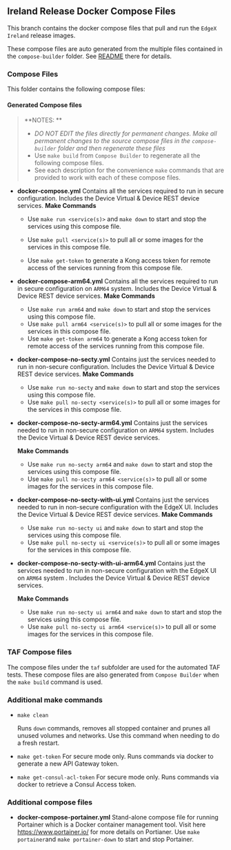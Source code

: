 ## Ireland Release Docker Compose Files
This branch contains the docker compose files that pull and run the `EdgeX Ireland` release images.

These compose files are auto generated from the multiple files contained in the `compose-builder` folder. See [README](https://github.com/edgexfoundry/edgex-compose/tree/ireland/compose-builder#readme) there for details.

### Compose Files

This folder contains the following compose files:

#### Generated Compose files

> **NOTES: **
>
> - *DO NOT EDIT the files directly for permanent changes. Make all permanent changes to the source compose files in the `compose-builder` folder and then regenerate these files*
> - Use `make build` from `Compose Builder` to regenerate all the following compose files.
> - See each description for the convenience `make` commands that are provided to work with each of these compose files.

- **docker-compose.yml**
    Contains all the services required to run in secure configuration. Includes the Device Virtual & Device REST device services.
    **Make Commands** 
    
     - Use `make run <service(s)>` and `make down` to start and stop the services using this compose file.
    
     - Use `make pull <service(s)>` to pull all or some images for the services in this compose file.
    
     - Use `make get-token` to generate a Kong access token for remote access of the services running from this compose file.
    
- **docker-compose-arm64.yml**
    Contains all the services required to run in secure configuration on `ARM64` system.  Includes the Device Virtual & Device REST device services.
    **Make Commands** 
    
     - Use `make run arm64` and `make down` to start and stop the services using this compose file.
     - Use `make pull arm64 <service(s)>` to pull all or some images for the services in this compose file.
     - Use `make get-token arm64` to generate a Kong access token for remote access of the services running from this compose file.
    
- **docker-compose-no-secty.yml**
    Contains just the services needed to run in non-secure configuration.  Includes the Device Virtual & Device REST device services.
    **Make Commands**

    - Use `make run no-secty` and `make down` to start and stop the services using this compose file.
    - Use `make pull no-secty <service(s)>` to pull all or some images for the services in this compose file.
    
- **docker-compose-no-secty-arm64.yml**
    Contains just the services needed to run in non-secure configuration on `ARM64` system.  Includes the Device Virtual & Device REST device services.

    **Make Commands**

    - Use `make run no-secty arm64` and `make down` to start and stop the services using this compose file.
    - Use `make pull no-secty arm64 <service(s)>` to pull all or some images for the services in this compose file.


- **docker-compose-no-secty-with-ui.yml**
  Contains just the services needed to run in non-secure configuration with the EdgeX UI.  Includes the Device Virtual & Device REST device services.
  **Make Commands**

  - Use `make run no-secty ui` and `make down` to start and stop the services using this compose file.
  - Use `make pull no-secty ui <service(s)>` to pull all or some images for the services in this compose file.

- **docker-compose-no-secty-with-ui-arm64.yml**
  Contains just the services needed to run in non-secure configuration with the EdgeX UI on `ARM64` system .  Includes the Device Virtual & Device REST device services.

  **Make Commands**

  - Use `make run no-secty ui arm64` and `make down` to start and stop the services using this compose file.
  - Use `make pull no-secty ui arm64 <service(s)>` to pull all or some images for the services in this compose file.

### TAF Compose files

The compose files under the `taf` subfolder are used for the automated TAF tests. These compose files are also generated from `Compose Builder` when the `make build` command is used.

### Additional make commands

- `make clean`

    Runs `down` commands, removes all stopped container and prunes all unused volumes and networks. Use this command when needing to do a fresh restart.
    
- `make get-token`
    For secure mode only. Runs commands via docker to generate a new API Gateway token.

- `make get-consul-acl-token`
  For secure mode only. Runs commands via docker to retrieve a Consul Access token.

### Additional compose files

- **docker-compose-portainer.yml**
    Stand-alone compose file for running Portainer which is a  Docker container management tool. Visit here https://www.portainer.io/ for more details on Portianer.
    Use `make portainer`and `make portainer-down` to start and stop Portainer.
